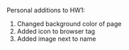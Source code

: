 Personal additions to HW1: 
1) Changed background color of page 
2) Added icon to browser tag 
3) Added image next to name 
